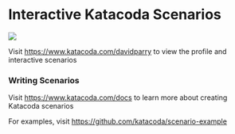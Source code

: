 # Interactive Katacoda Scenarios

[![](http://shields.katacoda.com/katacoda/davidparry/count.svg)](https://www.katacoda.com/davidparry "Get your profile on Katacoda.com")

Visit https://www.katacoda.com/davidparry to view the profile and interactive scenarios

### Writing Scenarios
Visit https://www.katacoda.com/docs to learn more about creating Katacoda scenarios

For examples, visit https://github.com/katacoda/scenario-example
